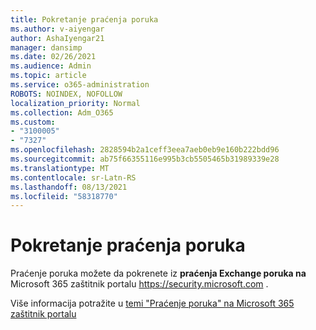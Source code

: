 ```yaml
---
title: Pokretanje praćenja poruka
ms.author: v-aiyengar
author: AshaIyengar21
manager: dansimp
ms.date: 02/26/2021
ms.audience: Admin
ms.topic: article
ms.service: o365-administration
ROBOTS: NOINDEX, NOFOLLOW
localization_priority: Normal
ms.collection: Adm_O365
ms.custom:
- "3100005"
- "7327"
ms.openlocfilehash: 2828594b2a1ceff3eea7aeb0eb9e160b222bdd96
ms.sourcegitcommit: ab75f66355116e995b3cb5505465b31989339e28
ms.translationtype: MT
ms.contentlocale: sr-Latn-RS
ms.lasthandoff: 08/13/2021
ms.locfileid: "58318770"
---
```

# <a name="run-a-message-trace"></a>Pokretanje praćenja poruka

Praćenje poruka možete da pokrenete iz **praćenja Exchange poruka na** Microsoft 365 zaštitnik portalu <https://security.microsoft.com> .

Više informacija potražite u [temi "Praćenje poruka" na Microsoft 365 zaštitnik portalu](https://docs.microsoft.com/microsoft-365/security/office-365-security/message-trace-scc)
